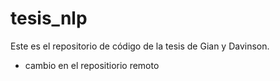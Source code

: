 # tesis_nlp
Este es el repositorio de código de la tesis de Gian y Davinson.
 * cambio en el repositiorio remoto
